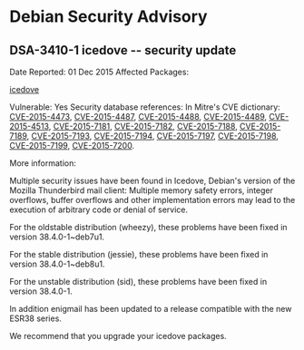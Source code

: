 
Debian Security Advisory
========================


DSA-3410-1 icedove -- security update
-------------------------------------



Date Reported:
01 Dec 2015
Affected Packages:

[icedove](https://packages.debian.org/src:icedove)

Vulnerable:
Yes
Security database references:
In Mitre's CVE dictionary: [CVE-2015-4473](https://security-tracker.debian.org/tracker/CVE-2015-4473), [CVE-2015-4487](https://security-tracker.debian.org/tracker/CVE-2015-4487), [CVE-2015-4488](https://security-tracker.debian.org/tracker/CVE-2015-4488), [CVE-2015-4489](https://security-tracker.debian.org/tracker/CVE-2015-4489), [CVE-2015-4513](https://security-tracker.debian.org/tracker/CVE-2015-4513), [CVE-2015-7181](https://security-tracker.debian.org/tracker/CVE-2015-7181), [CVE-2015-7182](https://security-tracker.debian.org/tracker/CVE-2015-7182), [CVE-2015-7188](https://security-tracker.debian.org/tracker/CVE-2015-7188), [CVE-2015-7189](https://security-tracker.debian.org/tracker/CVE-2015-7189), [CVE-2015-7193](https://security-tracker.debian.org/tracker/CVE-2015-7193), [CVE-2015-7194](https://security-tracker.debian.org/tracker/CVE-2015-7194), [CVE-2015-7197](https://security-tracker.debian.org/tracker/CVE-2015-7197), [CVE-2015-7198](https://security-tracker.debian.org/tracker/CVE-2015-7198), [CVE-2015-7199](https://security-tracker.debian.org/tracker/CVE-2015-7199), [CVE-2015-7200](https://security-tracker.debian.org/tracker/CVE-2015-7200).  

More information:

Multiple security issues have been found in Icedove, Debian's version of
the Mozilla Thunderbird mail client: Multiple memory safety errors,
integer overflows, buffer overflows and other implementation errors may
lead to the execution of arbitrary code or denial of service.


For the oldstable distribution (wheezy), these problems have been fixed
in version 38.4.0-1~deb7u1.


For the stable distribution (jessie), these problems have been fixed in
version 38.4.0-1~deb8u1.


For the unstable distribution (sid), these problems have been fixed in
version 38.4.0-1.


In addition enigmail has been updated to a release compatible with the
new ESR38 series.


We recommend that you upgrade your icedove packages.





